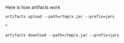 Here is how artifacts work

    artifacts upload --path=/tmp/x.jar --prefix=jars
^

    artifacts download --path=/tmp/x.jar --prefix=jars

